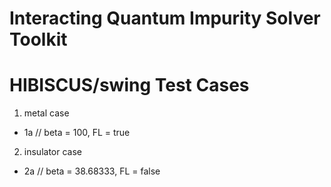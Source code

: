 Interacting Quantum Impurity Solver Toolkit
===========================================

HIBISCUS/swing Test Cases
=========================

1. metal case

* 1a // beta = 100, FL = true

2. insulator case

* 2a // beta = 38.68333, FL = false
